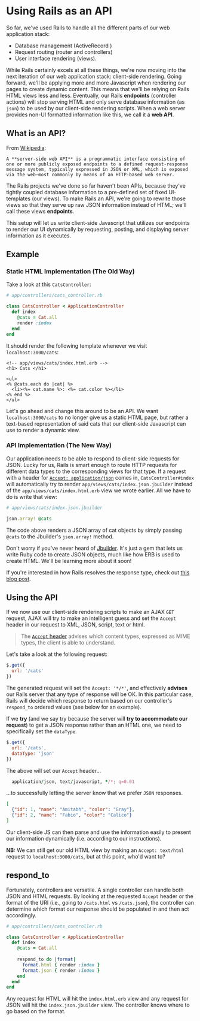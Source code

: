 # Using Rails as an API

So far, we've used Rails to handle all the different parts of our web
application stack:

* Database management (ActiveRecord )
* Request routing (router and controllers)
* User interface rendering (views).

While Rails certainly excels at all these things, we're now moving into the next
iteration of our web application stack: client-side rendering. Going forward,
we'll be applying more and more Javascript when rendering our pages to create
dynamic content. This means that we'll be relying on Rails HTML views less and
less. Eventually, our Rails **endpoints** (controller actions) will stop serving
HTML and only serve database information (as `json`) to be used by our client-side
rendering scripts. When a web server provides non-UI formatted information
like this, we call it a **web API**.

## What is an API?

From [Wikipedia][wiki]:  

`A **server-side web API** is a programmatic interface consisting of one or
more publicly exposed endpoints to a defined request-response message system,
typically expressed in JSON or XML, which is exposed via the web—most
commonly by means of an HTTP-based web server.`

The Rails projects we've done so far haven't been APIs, because they've tightly
coupled database information to a pre-defined set of fixed UI-templates (our
views). To make Rails an API, we're going to rewrite those views so that they
serve up raw JSON information instead of HTML; we'll call these views
**endpoints**.

This setup will let us write client-side Javascript that utilizes our endpoints
to render our UI dynamically by requesting, posting, and displaying server
information as it executes.

## Example

### Static HTML Implementation (The Old Way)

Take a look at this `CatsController`:

```ruby
# app/controllers/cats_controller.rb

class CatsController < ApplicationController
  def index
    @cats = Cat.all
    render :index
  end
end
```

It should render the following template whenever we visit `localhost:3000/cats`:

```erb
<!-- app/views/cats/index.html.erb -->
<h1> Cats </h1>

<ul>
<% @cats.each do |cat| %>
  <li><%= cat.name %>: <%= cat.color %></li>
<% end %>
</ul>
```

Let's go ahead and change this around to be an API. We want
`localhost:3000/cats` to no longer give us a static HTML page, but rather a
text-based representation of said cats that our client-side Javascript can use
to render a dynamic view.

### API Implementation (The New Way)

Our application needs to be able to respond to client-side requests for JSON.
Lucky for us, Rails is smart enough to route HTTP requests for different data
types to the corresponding views for that type. If a request with a header for
[`Accept: application/json`][http-accept] comes in, `CatsController#index` will
automatically try to render `app/views/cats/index.json.jbuilder` instead of the
`app/views/cats/index.html.erb` view we wrote earlier. All we have to do is
write that view:

```ruby
# app/views/cats/index.json.jbuilder

json.array! @cats
```

The code above renders a JSON array of cat objects by simply passing `@cats` to
the Jbuilder's `json.array!` method.

Don't worry if you've never heard of [Jbuilder][jbuilder]. It's just a gem that
lets us write Ruby code to create JSON objects, much like how ERB is used to
create HTML. We'll be learning more about it soon!

If you're interested in how Rails resolves the response type, check out
[this blog post][blog].

[http-accept]: https://github.com/rails/rails/blob/master/actionpack/lib/action_controller/metal/mime_responds.rb#L35
[blog]: http://blog.bigbinary.com/2010/11/23/mime-type-resolution-in-rails.html
[jbuilder]: https://github.com/rails/jbuilder

## Using the API

If we now use our client-side rendering scripts to make an AJAX `GET` request, AJAX will try to make an intelligent guess and set the `Accept` header in our request to XML, JSON, script, text or html.

> The [`Accept` header][accept-header] advises which content types, expressed as MIME types, the client is able to understand.

Let's take a look at the following request:

```js
$.get({
  url: '/cats'
})
```
The generated request will set the `Accept: '*/*'`, and effectively **advises** our Rails server that any type of response will be OK. In this particular case, Rails will decide which response to return based on our controller's `respond_to` ordered values (see below for an example). 


If we **try** (and we say try because the server will **try to accommodate our request**) to get a JSON response rather than an HTML one, we need to specifically set the `dataType`.

```js
$.get({
  url: '/cats',
  dataType: 'json'
})
```
The above will set our `Accept` header...

```ruby
  application/json, text/javascript, */*; q=0.01
```

...to successfully letting the server know that we prefer `JSON` responses. 

```json
[
  {"id": 1, "name": "Amitabh", "color": "Gray"},
  {"id": 2, "name": "Fabio", "color": "Calico"}
]
```

Our client-side JS can then parse and use the information easily to present our
information dynamically (i.e. according to our instructions).

**NB:** We can still get our old HTML view by making an `Accept: text/html`
request to `localhost:3000/cats`, but at this point, who'd want to?


## respond_to

Fortunately, controllers are versatile. A single controller can handle both JSON
and HTML requests. By looking at the requested `Accept` header or the format of the
URI (i.e., going to `/cats.html` vs `/cats.json`), the controller can determine
which format our response should be populated in and then act accordingly.

```ruby
# app/controllers/cats_controller.rb

class CatsController < ApplicationController
  def index
    @cats = Cat.all
    
    respond_to do |format|
      format.html { render :index }
      format.json { render :index }
    end
  end
end
```

Any request for HTML will hit the `index.html.erb` view and any request for JSON
will hit the `index.json.jbuilder` view. The controller knows where to go based on
the format.

[wiki]: https://en.wikipedia.org/wiki/Web_API
[accept-header]: https://developer.mozilla.org/en-US/docs/Web/HTTP/Headers/Accept
